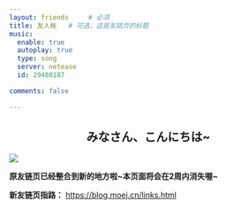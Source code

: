 ```yaml
---
layout: friends     # 必须
title: 友人帐   # 可选，这是友链页的标题
music: 
  enable: true
  autoplay: true
  type: song
  server: netease
  id: 29480187

comments: false

---
```


## <center><blod>みなさん、こんにちは~</blod></center>

![](https://cdn2.sublimerui.top/2020/09/25/4fd80788ed093.png)

<!-- more -->

**原友链页已经整合到新的地方啦~本页面将会在2周内消失喔~**

**新友链页指路：** <https://blog.moej.cn/links.html>

